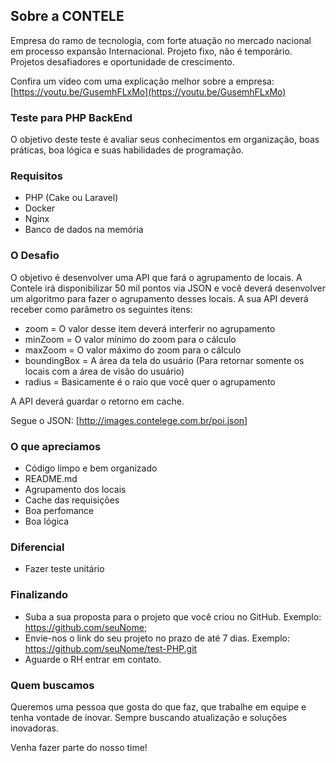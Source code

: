 ## Sobre a CONTELE

Empresa do ramo de tecnologia, com forte atuação no mercado nacional em processo expansão Internacional. Projeto fixo, não é temporário. Projetos desafiadores e oportunidade de crescimento.

Confira um vídeo com uma explicação melhor sobre a empresa: [https://youtu.be/GusemhFLxMo](https://youtu.be/GusemhFLxMo)

### Teste para PHP BackEnd

O objetivo deste teste é avaliar seus conhecimentos em organização, boas práticas, boa lógica e suas habilidades de programação.

### Requisitos

* PHP (Cake ou Laravel)
* Docker
* Nginx
* Banco de dados na memória

### O Desafio

O objetivo é desenvolver uma API que fará o agrupamento de locais. A Contele irá disponibilizar 50 mil pontos via JSON e você deverá desenvolver um algoritmo para fazer o agrupamento desses locais. A sua API deverá receber como parâmetro os seguintes itens:

* zoom = O valor desse item deverá interferir no agrupamento
* minZoom = O valor mínimo do zoom para o cálculo
* maxZoom = O valor máximo do zoom para o cálculo
* boundingBox = A área da tela do usuário (Para retornar somente os locais com a área de visão do usuário)
* radius = Basicamente é o raio que você quer o agrupamento

A API deverá guardar o retorno em cache.

Segue o JSON: [http://images.contelege.com.br/poi.json]

### O que apreciamos

* Código limpo e bem organizado
* README.md
* Agrupamento dos locais
* Cache das requisições
* Boa perfomance
* Boa lógica

### Diferencial

* Fazer teste unitário

### Finalizando

* Suba a sua proposta para o projeto que você criou no GitHub. Exemplo: https://github.com/seuNome;
* Envie-nos o link do seu projeto no prazo de até 7 dias. Exemplo: https://github.com/seuNome/test-PHP.git
* Aguarde o RH entrar em contato.

### Quem buscamos

Queremos uma pessoa que gosta do que faz, que trabalhe em equipe e tenha vontade de inovar. Sempre buscando atualização e soluções inovadoras.

Venha fazer parte do nosso time!
